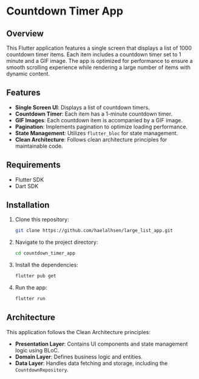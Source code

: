 
# Countdown Timer App

## Overview

This Flutter application features a single screen that displays a list of 1000 countdown timer items.
Each item includes a countdown timer set to 1 minute and a GIF image.
The app is optimized for performance to ensure a smooth scrolling experience while rendering a large number of items with dynamic content.

## Features

- **Single Screen UI**: Displays a list of countdown timers.
- **Countdown Timer**: Each item has a 1-minute countdown timer.
- **GIF Images**: Each countdown item is accompanied by a GIF image.
- **Pagination**: Implements pagination to optimize loading performance.
- **State Management**: Utilizes `flutter_bloc` for state management.
- **Clean Architecture**: Follows clean architecture principles for maintainable code.

## Requirements

- Flutter SDK
- Dart SDK

## Installation

1. Clone this repository:
   ```bash
   git clone https://github.com/haelalhsen/large_list_app.git
   ```

2. Navigate to the project directory:
   ```bash
   cd countdown_timer_app
   ```

3. Install the dependencies:
   ```bash
   flutter pub get
   ```

4. Run the app:
   ```bash
   flutter run
   ```

## Architecture

This application follows the Clean Architecture principles:

- **Presentation Layer**: Contains UI components and state management logic using BLoC.
- **Domain Layer**: Defines business logic and entities.
- **Data Layer**: Handles data fetching and storage, including the `CountdownRepository`.

